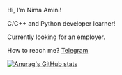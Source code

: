 Hi, I’m Nima Amini!

C/C++ and Python ~~developer~~ learner!

Currently looking for an employer.

How to reach me? [Telegram](https://t.me/vlnahp)

<!---
vlnahp/vlnahp is a ✨ special ✨ repository because its `README.md` (this file) appears on your GitHub profile.
You can click the Preview link to take a look at your changes.
--->
[![Anurag's GitHub stats](https://github-readme-stats.vercel.app/api?username=vlnahp&hide=progress,issues&theme=vision-friendly-dark)](https://github.com/anuraghazra/github-readme-stats)
